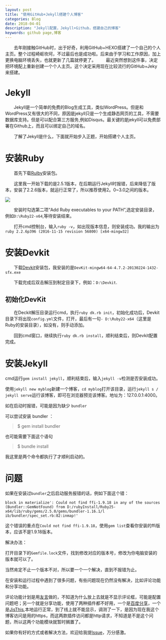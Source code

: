 ```yaml
---
layout: post
title: "使用GitHub+Jekyll搭建个人博客"
categories: Blog
date: 2018-04-01 
description: "Jekyll配置，Jekyll+Github，搭建自己的博客"
keywords: github page,博客
---   
```


　　去年刚接触GitHub时，出于好奇，利用GitHub+HEXO搭建了一个自己的个人主页。整个过程崎岖坎坷，不过最后也是成功啦。后来由于学习和工作原因，加上更换电脑环境丢失，也就更新了几篇就停更了。
　　最近突然想到这件事，决定把环境配上重新创建一个个人主页。这个决定采用现在比较流行的GitHub+Jeky来搭建。
　　
# **Jekyll** #
    
&ensp;&ensp;&ensp;&ensp;Jekyll是一个简单的免费的Blog生成工具，类似WordPress。但是和WordPress又有很大的不同，原因是jekyll只是一个生成静态网页的工具，不需要数据库支持。但是可以配合第三方服务,例如Disqus。最关键的是jekyll可以免费部署在Github上，而且可以绑定自己的域名。

&ensp;&ensp;&ensp;&ensp;了解了Jekyll是什么，下面就开始步入正题，开始搭建个人主页。
　　
# **安装Ruby** #

&ensp;&ensp;&ensp;&ensp;首先下载[Rulby](https://rubyinstaller.org/downloads/ "Ruby")安装包。

&ensp;&ensp;&ensp;&ensp;这里我一开始下载的是2.5.1版本，在后期运行Jekyll时报错，后来降低了版本，安装了2.2.6版本，就运行正常了，所以推荐使用2。0~3.0之间的版本。

![](https://i.imgur.com/plTy6wX.png)

&ensp;&ensp;&ensp;&ensp;安装时勾选第二项“Add Ruby executables to your PATH”,选定安装目录，例如`D:\Ruby22-x64`,等待安装结束。

&ensp;&ensp;&ensp;&ensp;打开cmd控制台，输入`ruby -v`，如出现版本信息，则安装成功。我的输出为`ruby 2.2.6p396 (2016-11-15 revision 56800) [x64-mingw32]`

# **安装Devkit** #


&ensp;&ensp;&ensp;&ensp;下载[Devkit](https://rubyinstaller.org/downloads/ "Devkit")安装包，我安装的是`DevKit-mingw64-64-4.7.2-20130224-1432-sfx.exe`

&ensp;&ensp;&ensp;&ensp;下载完成后双击解压到制定目录下，例如：`D:\Devkit`.

## 初始化DevKit ##


&ensp;&ensp;&ensp;&ensp;在Deckit解压目录运行cmd，执行`ruby dk.rb init`，初始化成功后，Devkit目录下将出现`config.yml`文件，打开，最后有一句`- D:\Ruby22-x64`（这里是Ruby的安装目录），如没有，则手动添加。

&ensp;&ensp;&ensp;&ensp;回到cmd窗口，继续执行`ruby dk.rb install`，顺利结束后，则Devkit配置完成。

# **安装Jekyll** #


cmd运行`gem install jekyll`，顺利结束后，输入`jekyll -v`检测是否安装成功。

使用`jekyll new myblog`新建一个博客，`cd myblog`打开该目录，运行`jekyll s / jekyll serve`运行该博客，即可在浏览器预览该博客。地址为：127.0.0.1:4000。

如在启动时报错，可能是因为缺少 `bundler`

可以尝试安装 bundler ：

> $ gem install bundler

也可能需要下面这个语句

> $ bundle install

我这里是两个命令都执行了才顺利启动的。

# **问题** #

如果在安装过`bundler`之后启动服务报错的话，例如下面这个错：

    block in materialize': Could not find ffi-1.9.18 in any of the sources (Bundler::GemNotFound) from D:/rubyInstall/Ruby25-x64/lib/ruby/gems/2.5.0/gems/bundler-1.16.1/l ib/bundler/spec_set.rb:82:inmap!'

这个错误的重点在`Could not find ffi-1.9.18`，使用`gem list`查看你安装的ffi版本，应该不是1.9.18版本。

解决办法：

打开目录下的`Gemfile.lock`文件，找到修改对应的版本号，修改为你电脑安装的版本就可以了。

当然肯定不止一个版本不对，所以要一个一个解决，直到不报错为止。


在安装和运行过程中遇到了很多问题，有些问题现在仍然没有解决，比如评论功能和分享功能。

评论功能计划是用[友言](http://www.uyan.cc/)做的，不知道为什么放上去就是不显示评论框，可能是配置问题吧；另一个就是分享功能，使用了两种插件都不好用，一个是[百度分享](http://share.baidu.com/)，一个是[JisThis](http://www.jiathis.com/),本地运行正常，到了线上就不能显示，调测了一下，是因为现在我这个博客访问是用的https，而这两款插件访问都是http请求，不知道是不是这个问题，所以这两个功能模块就暂时搁置了。

如果你有好的方式或者解决方法，欢迎给我提[Issue](https://github.com/myifeng/myifeng.github.io/issues)，万分感激。